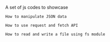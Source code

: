 A set of js codes to showcase

```
How to manipulate JSON data
```
```
How to use request and fetch API
```
```
How to read and write a file using fs module
```
